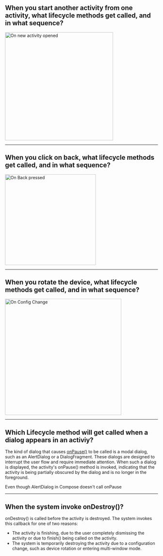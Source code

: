 ## When you start another activity from one activity, what lifecycle methods get called, and in what sequence?

<img width="356" alt="On new activity opened" src="https://github.com/NohaSamir/ActivityLifecycleApplication/assets/25500250/cac68754-781e-4d8e-8ccf-7076ae17d27f">

---

## When you click on back, what lifecycle methods get called, and in what sequence?

<img width="299" alt="On Back pressed" src="https://github.com/NohaSamir/ActivityLifecycleApplication/assets/25500250/5760923b-d996-409e-8e79-250a71948e89">

---

## When you rotate the device, what lifecycle methods get called, and in what sequence?

<img width="383" alt="On Config Change" src="https://github.com/NohaSamir/ActivityLifecycleApplication/assets/25500250/0e532ff1-5941-457c-9b66-54fbe3dc3dec">

---

## Which Lifecycle method will get called when a dialog appears in an activiy?

The kind of dialog that causes [onPause()](https://developer.android.com/guide/components/activities/activity-lifecycle#onpause) to be called is a modal dialog, such as an AlertDialog or a DialogFragment. These dialogs are designed to interrupt the user flow and require immediate attention. When such a dialog is displayed, the activity's onPause() method is invoked, indicating that the activity is being partially obscured by the dialog and is no longer in the foreground.

Even though AlertDialog in Compose doesn't call onPause

---

## When the system invoke onDestroy()?

onDestroy() is called before the activity is destroyed. The system invokes this callback for one of two reasons:

- The activity is finishing, due to the user completely dismissing the activity or due to finish() being called on the activity.
- The system is temporarily destroying the activity due to a configuration change, such as device rotation or entering multi-window mode.

